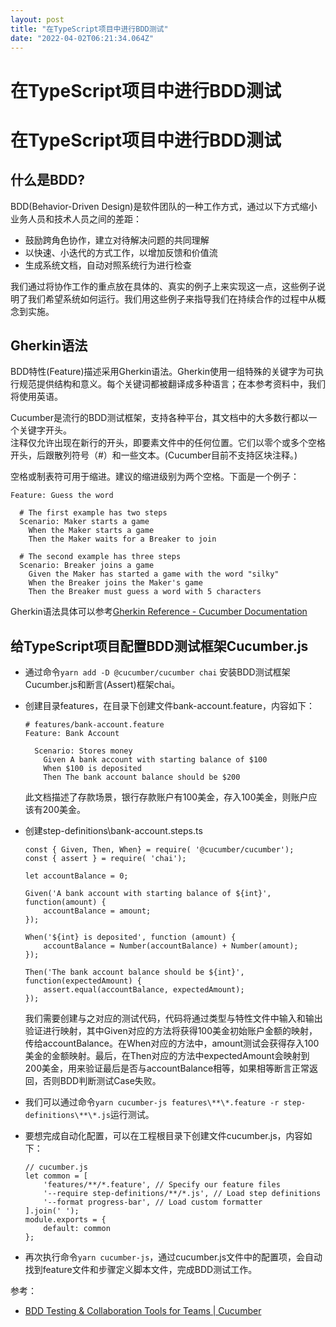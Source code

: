 ```yaml
---
layout: post
title: "在TypeScript项目中进行BDD测试"
date: "2022-04-02T06:21:34.064Z"
---
```

在TypeScript项目中进行BDD测试
=====================

在TypeScript项目中进行BDD测试
=====================

什么是BDD?
-------

BDD(Behavior-Driven Design)是软件团队的一种工作方式，通过以下方式缩小业务人员和技术人员之间的差距：

*   鼓励跨角色协作，建立对待解决问题的共同理解
*   以快速、小迭代的方式工作，以增加反馈和价值流
*   生成系统文档，自动对照系统行为进行检查

我们通过将协作工作的重点放在具体的、真实的例子上来实现这一点，这些例子说明了我们希望系统如何运行。我们用这些例子来指导我们在持续合作的过程中从概念到实施。

Gherkin语法
---------

BDD特性(Feature)描述采用Gherkin语法。Gherkin使用一组特殊的关键字为可执行规范提供结构和意义。每个关键词都被翻译成多种语言；在本参考资料中，我们将使用英语。

Cucumber是流行的BDD测试框架，支持各种平台，其文档中的大多数行都以一个关键字开头。  
注释仅允许出现在新行的开头，即要素文件中的任何位置。它们以零个或多个空格开头，后跟散列符号（#）和一些文本。(Cucumber目前不支持区块注释。)

空格或制表符可用于缩进。建议的缩进级别为两个空格。下面是一个例子：

    Feature: Guess the word
    
      # The first example has two steps
      Scenario: Maker starts a game
        When the Maker starts a game
        Then the Maker waits for a Breaker to join
    
      # The second example has three steps
      Scenario: Breaker joins a game
        Given the Maker has started a game with the word "silky"
        When the Breaker joins the Maker's game
        Then the Breaker must guess a word with 5 characters
    

Gherkin语法具体可以参考[Gherkin Reference - Cucumber Documentation](https://cucumber.io/docs/gherkin/reference/)

给TypeScript项目配置BDD测试框架Cucumber.js
---------------------------------

*   通过命令`yarn add -D @cucumber/cucumber chai` 安装BDD测试框架Cucumber.js和断言(Assert)框架chai。
    
*   创建目录features，在目录下创建文件bank-account.feature，内容如下：
    
        # features/bank-account.feature
        Feature: Bank Account
        
          Scenario: Stores money
            Given A bank account with starting balance of $100
            When $100 is deposited
            Then The bank account balance should be $200
        
    
    此文档描述了存款场景，银行存款账户有100美金，存入100美金，则账户应该有200美金。
    
*   创建step-definitions\\bank-account.steps.ts
    
        const { Given, Then, When} = require( '@cucumber/cucumber');
        const { assert } = require( 'chai');
        
        let accountBalance = 0;
        
        Given('A bank account with starting balance of ${int}', function(amount) {
            accountBalance = amount;
        });
        
        When('${int} is deposited', function (amount) {
            accountBalance = Number(accountBalance) + Number(amount);
        });
        
        Then('The bank account balance should be ${int}', function(expectedAmount) {
            assert.equal(accountBalance, expectedAmount);
        });
        
    
    我们需要创建与之对应的测试代码，代码将通过类型与特性文件中输入和输出验证进行映射，其中Given对应的方法将获得100美金初始账户金额的映射，传给accountBalance。在When对应的方法中，amount测试会获得存入100美金的金额映射。最后，在Then对应的方法中expectedAmount会映射到200美金，用来验证最后是否与accountBalance相等，如果相等断言正常返回，否则BDD判断测试Case失败。
    
*   我们可以通过命令`yarn cucumber-js features\**\*.feature -r step-definitions\**\*.js`运行测试。
    
*   要想完成自动化配置，可以在工程根目录下创建文件cucumber.js，内容如下：
    
        // cucumber.js
        let common = [
            'features/**/*.feature', // Specify our feature files
            '--require step-definitions/**/*.js', // Load step definitions
            '--format progress-bar', // Load custom formatter
        ].join(' ');
        module.exports = {
            default: common
        };
        
    
*   再次执行命令`yarn cucumber-js`，通过cucumber.js文件中的配置项，会自动找到feature文件和步骤定义脚本文件，完成BDD测试工作。
    

参考：

*   [BDD Testing & Collaboration Tools for Teams | Cucumber](https://cucumber.io/)